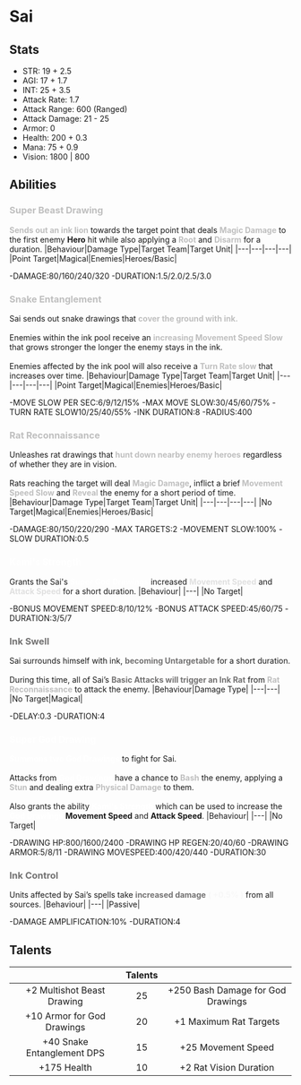 # Sai
## Stats
- STR: 19 + 2.5
- AGI: 17 + 1.7
- INT: 25 + 3.5
- Attack Rate: 1.7
- Attack Range: 600 (Ranged)
- Attack Damage: 21 - 25
- Armor: 0
- Health: 200 + 0.3
- Mana: 75 + 0.9
- Vision: 1800 | 800
## Abilities
### <b><font color='#bfbfbf'>Super Beast Drawing</font></b>
<b><font color='#bfbfbf'>Sends out an ink lion</font></b> towards the target point that deals <b><font color='#bfbfbf'>Magic Damage</font></b> to the first enemy <b>Hero</b> hit while also applying a <b><font color='#bfbfbf'>Root</font></b> and <b><font color='#bfbfbf'>Disarm</font></b> for a duration.
|Behaviour|Damage Type|Target Team|Target Unit|
|---|---|---|---|
|Point Target|Magical|Enemies|Heroes/Basic|

-DAMAGE:80/160/240/320
-DURATION:1.5/2.0/2.5/3.0
### <b><font color='#bfbfbf'>Snake Entanglement</font></b>
Sai sends out snake drawings that <b><font color='#bfbfbf'>cover the ground with ink.</font></b> <br><br> Enemies within the ink pool receive an <b><font color='#bfbfbf'>increasing Movement Speed Slow</font></b> that grows stronger the longer the enemy stays in the ink. <br><br> Enemies affected by the ink pool will also receive a <b><font color='#bfbfbf'>Turn Rate slow</font></b> that increases over time.
|Behaviour|Damage Type|Target Team|Target Unit|
|---|---|---|---|
|Point Target|Magical|Enemies|Heroes/Basic|

-MOVE SLOW PER SEC:6/9/12/15%
-MAX MOVE SLOW:30/45/60/75%
-TURN RATE SLOW10/25/40/55%
-INK DURATION:8
-RADIUS:400
### <b><font color='#bfbfbf'>Rat Reconnaissance</font></b>
Unleashes rat drawings that <b><font color='#bfbfbf'>hunt down nearby enemy heroes</font></b> regardless of whether they are in vision. <br><br> Rats reaching the target will deal <b><font color='#bfbfbf'>Magic Damage</font></b>, inflict a brief<b><font color='#bfbfbf'> Movement Speed Slow</font></b> and <b><font color='#bfbfbf'>Reveal</font></b> the enemy for a short period of time.
|Behaviour|Damage Type|Target Team|Target Unit|
|---|---|---|---|
|No Target|Magical|Enemies|Heroes/Basic|

-DAMAGE:80/150/220/290
-MAX TARGETS:2
-MOVEMENT SLOW:100%
-SLOW DURATION:0.5
### <b><font color='#ffffff'>Kami's Strength</font></b>
Grants the Sai's <b><font color='#ffffff'>Super God Drawings</font></b> increased <b><font color='#e0e0e0'>Movement Speed</font></b> and <b><font color='#e0e0e0'>Attack Speed</font></b> for a short duration.
|Behaviour|
|---|
|No Target|

-BONUS MOVEMENT SPEED:8/10/12%
-BONUS ATTACK SPEED:45/60/75
-DURATION:3/5/7
### <b><font color='#737272'>Ink Swell</font></b>
Sai surrounds himself with ink, <b><font color='#737272'>becoming Untargetable</font></b> for a short duration. <br><br> During this time, all of Sai’s <b><font color='#737272'>Basic Attacks will trigger an Ink Rat</font></b> from <b><font color='#bfbfbf'>Rat Reconnaissance</font></b> to attack the enemy.
|Behaviour|Damage Type|
|---|---|
|No Target|Magical|

-DELAY:0.3
-DURATION:4
### <b><font color='#ffffff'>Super God Drawing</font></b>
<b><font color='#ffffff'>Summons two God Drawings</font></b> to fight for Sai. <br><br> Attacks from <b><font color='#ffffff'>God Drawings</font></b> have a chance to <b><font color='#bfbfbf'>Bash</font></b> the enemy, applying a <b><font color='#bfbfbf'>Stun</font></b> and dealing extra <b><font color='#bfbfbf'>Physical Damage</font></b> to them. <br><br> Also grants the ability <b><font color='#ffffff'>Kami's Strength</font></b> which can be used to increase the <b><font color='#ffffff'>God Drawings</font></b> <b>Movement Speed</b> and <b>Attack Speed</b>.
|Behaviour|
|---|
|No Target|

-DRAWING HP:800/1600/2400
-DRAWING HP REGEN:20/40/60
-DRAWING ARMOR:5/8/11
-DRAWING MOVESPEED:400/420/440
-DURATION:30
### <b><font color='#737272'>Ink Control</font></b>
Units affected by Sai’s spells take <b><font color='#737272'>increased damage</font></b> <b><font color='#F7F7F7'>( +0.5% )</font></b> from all sources.
|Behaviour|
|---|
|Passive|

-DAMAGE AMPLIFICATION:10%
-DURATION:4
## Talents
| | Talents | |
| :---: | :---: | :---: |
| +2 Multishot Beast Drawing | 25 | +250 Bash Damage for God Drawings |
| +10 Armor for God Drawings | 20 | +1 Maximum Rat Targets |
| +40 Snake Entanglement DPS | 15 | +25 Movement Speed |
| +175 Health | 10 | +2 Rat Vision Duration |
